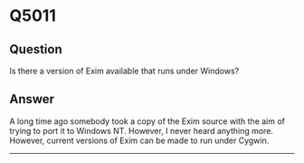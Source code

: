 Q5011
=====

Question
--------

Is there a version of Exim available that runs under Windows?

Answer
------

A long time ago somebody took a copy of the Exim source with the aim of
trying to port it to Windows NT. However, I never heard anything more.
However, current versions of Exim can be made to run under Cygwin.

* * * * *
